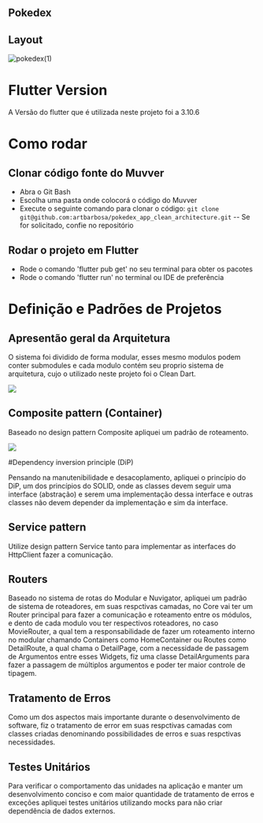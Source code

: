 ## Pokedex

## Layout

![pokedex(1)](https://github.com/artbarbosa/muvver_app_clean_architecture/assets/91624613/47bb5f2f-e421-4db4-b2d3-bd015bf0bf0a)


# Flutter Version
A Versão do flutter que é utilizada neste projeto foi a 3.10.6

# Como rodar

## Clonar código fonte do Muvver

- Abra o Git Bash
- Escolha uma pasta onde colocorá o código do Muvver
- Execute o seguinte comando para clonar o código: `git clone git@github.com:artbarbosa/pokedex_app_clean_architecture.git`
-- Se for solicitado, confie no repositório


## Rodar o projeto em Flutter

- Rode o comando 'flutter pub get' no seu terminal para obter os pacotes
- Rode o comando 'flutter run' no terminal ou IDE de preferência

# Definição e Padrões de Projetos

## Apresentão geral da Arquitetura
O sistema foi dividido de forma modular, esses mesmo modulos podem conter submodules e cada modulo contém seu proprio sistema de arquitetura, cujo o utilizado neste projeto foi o Clean Dart.

![](https://user-images.githubusercontent.com/53379557/175559723-dafd93a1-2420-46c5-b1e7-ac814bcf4f2e.png)

## Composite pattern (Container)

Baseado no design pattern Composite apliquei um padrão de roteamento.

![](https://miro.medium.com/max/1200/1*87h2uhCJ5qztBNwfck2b6g.jpeg)

#Dependency inversion principle (DiP)

Pensando na manutenibilidade e desacoplamento, apliquei o princípio do DiP, um dos princípios do SOLID, onde as classes devem seguir uma interface (abstração) e serem uma implementação dessa interface e outras classes não devem depender da implementação e sim da interface.

## Service pattern

Utilize design pattern Service tanto para implementar as interfaces do HttpClient fazer a comunicação.

## Routers 

Baseado no sistema de rotas do Modular e Nuvigator, apliquei um padrão de sistema de roteadores, em suas respctivas camadas, no Core vai ter um Router principal para fazer a comunicação e roteamento entre os módulos, e dento de cada modulo vou ter respectivos roteadores, no caso MovieRouter, a qual tem a responsabilidade de fazer um roteamento interno no modular chamando Containers como HomeContainer ou Routes como DetailRoute, a qual chama o DetailPage, com a necessidade de passagem de Argumentos entre esses Widgets, fiz uma classe DetailArguments para fazer a passagem de múltiplos argumentos e poder ter maior controle de tipagem.

## Tratamento de Erros 

Como um dos aspectos mais importante durante o desenvolvimento de software, fiz o tratamento de error em suas respctivas camadas com classes criadas denominando possibilidades de erros e suas respctivas necessidades.

## Testes Unitários 

Para verificar o comportamento das unidades na aplicação e manter um desenvolvimento conciso e com maior quantidade de tratamento de erros e exceções apliquei testes unitários utilizando mocks para não criar dependência de dados externos.
